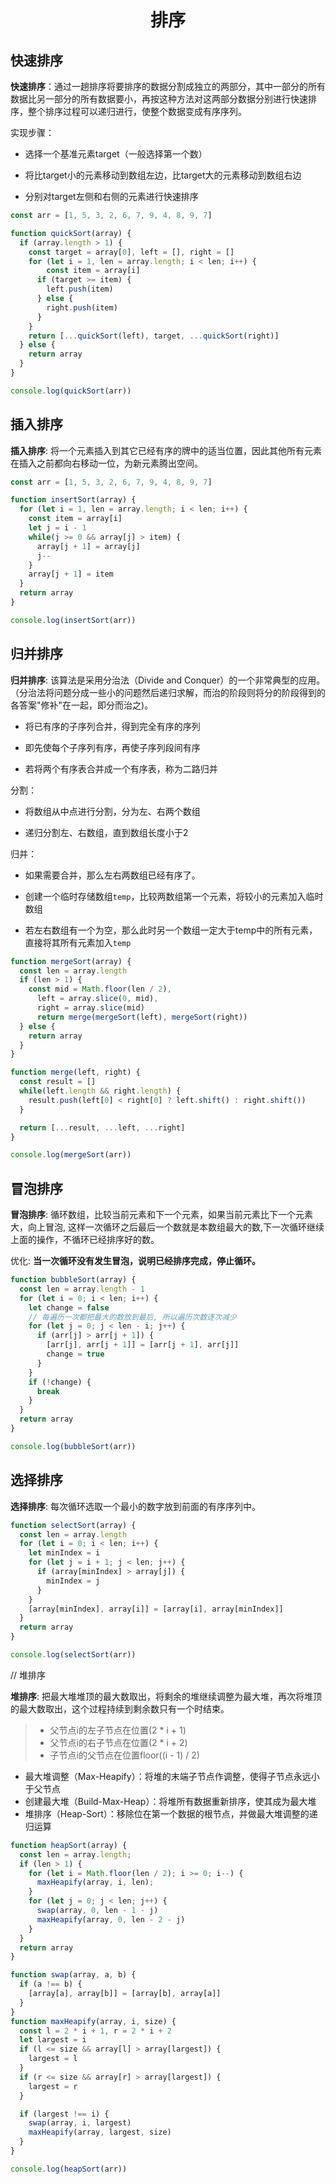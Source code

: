 # <center>排序</center>

## 快速排序

**快速排序**：通过一趟排序将要排序的数据分割成独立的两部分，其中一部分的所有数据比另一部分的所有数据要小，再按这种方法对这两部分数据分别进行快速排序，整个排序过程可以递归进行，使整个数据变成有序序列。

实现步骤：

- 选择一个基准元素target（一般选择第一个数）

- 将比target小的元素移动到数组左边，比target大的元素移动到数组右边

- 分别对target左侧和右侧的元素进行快速排序

```js
const arr = [1, 5, 3, 2, 6, 7, 9, 4, 8, 9, 7]

function quickSort(array) {
  if (array.length > 1) {
    const target = array[0], left = [], right = []
    for (let i = 1, len = array.length; i < len; i++) {
    	const item = array[i]
      if (target >= item) {
        left.push(item)
      } else {
        right.push(item)
      }
    }
    return [...quickSort(left), target, ...quickSort(right)]
  } else {
    return array
  }
}

console.log(quickSort(arr)) 
```

## 插入排序

**插入排序**: 将一个元素插入到其它已经有序的牌中的适当位置，因此其他所有元素在插入之前都向右移动一位，为新元素腾出空间。

```js
const arr = [1, 5, 3, 2, 6, 7, 9, 4, 8, 9, 7]

function insertSort(array) {
  for (let i = 1, len = array.length; i < len; i++) {
    const item = array[i]
    let j = i - 1
    while(j >= 0 && array[j] > item) {
      array[j + 1] = array[j]
      j--
    }
    array[j + 1] = item
  }
  return array
}

console.log(insertSort(arr))
```

## 归并排序

**归并排序**: 该算法是采用分治法（Divide and Conquer）的一个非常典型的应用。（分治法将问题分成一些小的问题然后递归求解，而治的阶段则将分的阶段得到的各答案"修补"在一起，即分而治之)。

- 将已有序的子序列合并，得到完全有序的序列

- 即先使每个子序列有序，再使子序列段间有序

- 若将两个有序表合并成一个有序表，称为二路归并


分割：

- 将数组从中点进行分割，分为左、右两个数组

- 递归分割左、右数组，直到数组长度小于2

归并：

- 如果需要合并，那么左右两数组已经有序了。

- 创建一个临时存储数组`temp`，比较两数组第一个元素，将较小的元素加入临时数组

- 若左右数组有一个为空，那么此时另一个数组一定大于temp中的所有元素，直接将其所有元素加入`temp`


```js
function mergeSort(array) {
  const len = array.length
  if (len > 1) {
    const mid = Math.floor(len / 2),
      left = array.slice(0, mid),
      right = array.slice(mid)
      return merge(mergeSort(left), mergeSort(right))
  } else {
    return array
  }
}

function merge(left, right) {
  const result = []
  while(left.length && right.length) {
    result.push(left[0] < right[0] ? left.shift() : right.shift())
  }

  return [...result, ...left, ...right]
}

console.log(mergeSort(arr))
```

## 冒泡排序

**冒泡排序**: 循环数组，比较当前元素和下一个元素，如果当前元素比下一个元素大，向上冒泡, 这样一次循环之后最后一个数就是本数组最大的数,下一次循环继续上面的操作，不循环已经排序好的数。

优化: **当一次循环没有发生冒泡，说明已经排序完成，停止循环。**

```js
function bubbleSort(array) {
  const len = array.length - 1
  for (let i = 0; i < len; i++) {
    let change = false
    // 每遍历一次都把最大的数放到最后, 所以遍历次数逐次减少
    for (let j = 0; j < len - i; j++) { 
      if (arr[j] > arr[j + 1]) {
        [arr[j], arr[j + 1]] = [arr[j + 1], arr[j]]
        change = true
      }
    }
    if (!change) {
      break
    }
  }
  return array
}

console.log(bubbleSort(arr))
```

## 选择排序

**选择排序**: 每次循环选取一个最小的数字放到前面的有序序列中。

```js
function selectSort(array) {
  const len = array.length
  for (let i = 0; i < len; i++) {
    let minIndex = i
    for (let j = i + 1; j < len; j++) {
      if (array[minIndex] > array[j]) {
        minIndex = j
      }
    }
    [array[minIndex], array[i]] = [array[i], array[minIndex]]
  }
  return array
}

console.log(selectSort(arr))
```

// 堆排序

**堆排序**: 把最大堆堆顶的最大数取出，将剩余的堆继续调整为最大堆，再次将堆顶的最大数取出，这个过程持续到剩余数只有一个时结束。

> - 父节点i的左子节点在位置(2 * i + 1)
> - 父节点i的右子节点在位置(2 * i + 2)
> - 子节点i的父节点在位置floor((i - 1) / 2)

- 最大堆调整（Max-Heapify）：将堆的末端子节点作调整，使得子节点永远小于父节点
- 创建最大堆（Build-Max-Heap）：将堆所有数据重新排序，使其成为最大堆
- 堆排序（Heap-Sort）：移除位在第一个数据的根节点，并做最大堆调整的递归运算


```js
function heapSort(array) {
  const len = array.length;
  if (len > 1) { 
    for (let i = Math.floor(len / 2); i >= 0; i--) {
      maxHeapify(array, i, len);
    }
    for (let j = 0; j < len; j++) {
      swap(array, 0, len - 1 - j)
      maxHeapify(array, 0, len - 2 - j)
    }
  }
  return array
}

function swap(array, a, b) {
  if (a !== b) {
    [array[a], array[b]] = [array[b], array[a]]
  }
}
function maxHeapify(array, i, size) {
  const l = 2 * i + 1, r = 2 * i + 2
  let largest = i
  if (l <= size && array[l] > array[largest]) {
    largest = l
  }
  if (r <= size && array[r] > array[largest]) {
    largest = r
  }

  if (largest !== i) {
    swap(array, i, largest)
    maxHeapify(array, largest, size)
  }
}

console.log(heapSort(arr))
```
